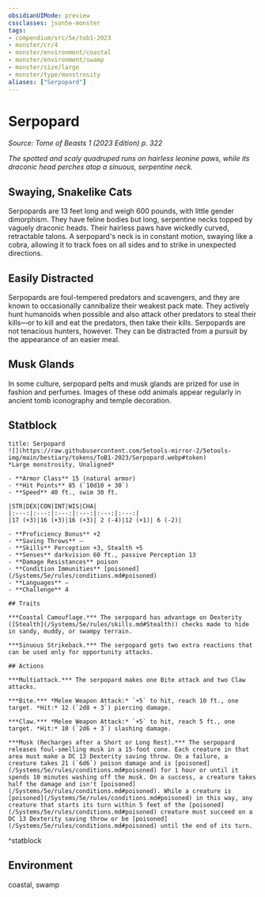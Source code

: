 ```yaml
---
obsidianUIMode: preview
cssclasses: json5e-monster
tags:
- compendium/src/5e/tob1-2023
- monster/cr/4
- monster/environment/coastal
- monster/environment/swamp
- monster/size/large
- monster/type/monstrosity
aliases: ["Serpopard"]
---
```

# Serpopard
*Source: Tome of Beasts 1 (2023 Edition) p. 322*  

*The spotted and scaly quadruped runs on hairless leonine paws, while its draconic head perches atop a sinuous, serpentine neck.*

## Swaying, Snakelike Cats

Serpopards are 13 feet long and weigh 600 pounds, with little gender dimorphism. They have feline bodies but long, serpentine necks topped by vaguely draconic heads. Their hairless paws have wickedly curved, retractable talons. A serpopard's neck is in constant motion, swaying like a cobra, allowing it to track foes on all sides and to strike in unexpected directions.

## Easily Distracted

Serpopards are foul-tempered predators and scavengers, and they are known to occasionally cannibalize their weakest pack mate. They actively hunt humanoids when possible and also attack other predators to steal their kills—or to kill and eat the predators, then take their kills. Serpopards are not tenacious hunters, however. They can be distracted from a pursuit by the appearance of an easier meal.

## Musk Glands

In some culture, serpopard pelts and musk glands are prized for use in fashion and perfumes. Images of these odd animals appear regularly in ancient tomb iconography and temple decoration.

## Statblock

```ad-statblock
title: Serpopard
![](https://raw.githubusercontent.com/5etools-mirror-2/5etools-img/main/bestiary/tokens/ToB1-2023/Serpopard.webp#token)
*Large monstrosity, Unaligned*

- **Armor Class** 15 (natural armor)
- **Hit Points** 85 (`10d10 + 30`)
- **Speed** 40 ft., swim 30 ft.

|STR|DEX|CON|INT|WIS|CHA|
|:---:|:---:|:---:|:---:|:---:|:---:|
|17 (+3)|16 (+3)|16 (+3)| 2 (-4)|12 (+1)| 6 (-2)|

- **Proficiency Bonus** +2
- **Saving Throws** ⏤
- **Skills** Perception +3, Stealth +5
- **Senses** darkvision 60 ft., passive Perception 13
- **Damage Resistances** poison
- **Condition Immunities** [poisoned](/Systems/5e/rules/conditions.md#poisoned)
- **Languages** —
- **Challenge** 4

## Traits

***Coastal Camouflage.*** The serpopard has advantage on Dexterity ([Stealth](/Systems/5e/rules/skills.md#Stealth)) checks made to hide in sandy, muddy, or swampy terrain.

***Sinuous Strikeback.*** The serpopard gets two extra reactions that can be used only for opportunity attacks.

## Actions

***Multiattack.*** The serpopard makes one Bite attack and two Claw attacks.

***Bite.*** *Melee Weapon Attack:* `+5` to hit, reach 10 ft., one target. *Hit:* 12 (`2d8 + 3`) piercing damage.

***Claw.*** *Melee Weapon Attack:* `+5` to hit, reach 5 ft., one target. *Hit:* 10 (`2d6 + 3`) slashing damage.

***Musk (Recharges after a Short or Long Rest).*** The serpopard releases foul-smelling musk in a 15-foot cone. Each creature in that area must make a DC 13 Dexterity saving throw. On a failure, a creature takes 21 (`6d6`) poison damage and is [poisoned](/Systems/5e/rules/conditions.md#poisoned) for 1 hour or until it spends 10 minutes washing off the musk. On a success, a creature takes half the damage and isn't [poisoned](/Systems/5e/rules/conditions.md#poisoned). While a creature is [poisoned](/Systems/5e/rules/conditions.md#poisoned) in this way, any creature that starts its turn within 5 feet of the [poisoned](/Systems/5e/rules/conditions.md#poisoned) creature must succeed on a DC 13 Dexterity saving throw or be [poisoned](/Systems/5e/rules/conditions.md#poisoned) until the end of its turn.
```
^statblock

## Environment

coastal, swamp